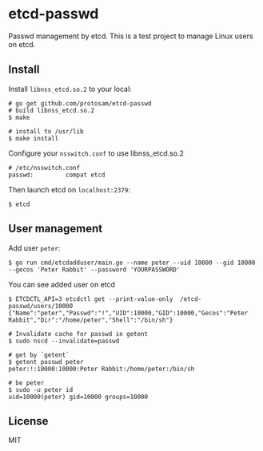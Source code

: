 # etcd-passwd

Passwd management by etcd.
This is a test project to manage Linux users on etcd.

## Install

Install `libnss_etcd.so.2` to your local:

```console
# go get github.com/protosam/etcd-passwd
# build libnss_etcd.so.2
$ make

# install to /usr/lib
$ make install
```

Configure your `nsswitch.conf` to use libnss_etcd.so.2

```console
# /etc/nsswitch.conf
passwd:         compat etcd
```

Then launch etcd on `localhost:2379`:

```console
$ etcd
````

## User management

Add user `peter`:

```console
$ go run cmd/etcdadduser/main.go --name peter --uid 10000 --gid 10000 --gecos 'Peter Rabbit' --password 'YOURPASSWORD'
```

You can see added user on etcd

```console
$ ETCDCTL_API=3 etcdctl get --print-value-only  /etcd-passwd/users/10000
{"Name":"peter","Passwd":"!","UID":10000,"GID":10000,"Gecos":"Peter Rabbit","Dir":"/home/peter","Shell":"/bin/sh"}
```

```conosle
# Invalidate cache for passwd in getent
$ sudo nscd --invalidate=passwd

# get by `getent`
$ getent passwd peter
peter:!:10000:10000:Peter Rabbit:/home/peter:/bin/sh

# be peter
$ sudo -u peter id
uid=10000(peter) gid=10000 groups=10000
```

## License

MIT
